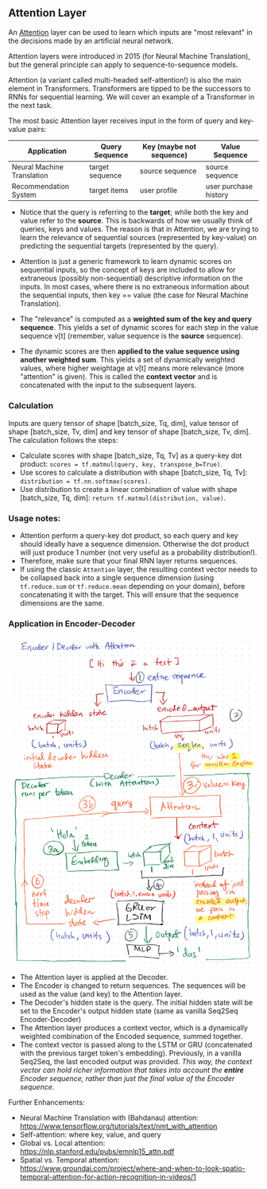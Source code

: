 ## Attention Layer

An [Attention](https://www.tensorflow.org/api_docs/python/tf/keras/layers/Attention) layer can be used to
learn which inputs are "most relevant" in the decisions made by an artificial neural network.

Attention layers were introduced in 2015 (for Neural Machine Translation), but the general principle can apply to sequence-to-sequence models. 

Attention (a variant called multi-headed self-attention!) is also the main element in Transformers. Transformers are tipped to be the successors to RNNs for sequential learning. We will cover an example of a Transformer in the next task.

The most basic Attention layer receives input in the form of query and key-value pairs:

|Application|Query Sequence|Key (maybe not sequence)|Value Sequence|
|---|---|---|---|
|Neural Machine Translation|target sequence|source sequence|source sequence|
|Recommendation System|target items|user profile|user purchase history|

* Notice that the query is referring to the **target**; while both the key and value refer to the **source**. This is backwards of how we usually think of queries, keys and values. The reason is that in Attention, we are trying to learn the relevance of sequential sources (represented by key-value) on predicting the sequential targets (represented by the query). 

* Attention is just a generic framework to learn dynamic scores on sequential inputs, so the concept of keys are included to allow for extraneous (possibly non-sequential) descriptive information on the inputs. In most cases, where there is no extraneous information about the sequential inputs, then key == value (the case for Neural Machine Translation).

* The "relevance" is computed as a **weighted sum of the key and query sequence**. This yields a set of dynamic scores for each step in the value sequence v[t] (remember, value sequence is the **source** sequence).

* The dynamic scores are then **applied to the value sequence using another weighted sum**. This yields a set of dynamically weighted values, where higher weightage at v[t] means more relevance (more "attention" is given). This is called the **context vector** and is concatenated with the input to the subsequent layers.

### Calculation

Inputs are query tensor of shape [batch_size, Tq, dim], value tensor of shape [batch_size, Tv, dim] and key tensor of shape [batch_size, Tv, dim]. The calculation follows the steps:

- Calculate scores with shape [batch_size, Tq, Tv] as a query-key dot product: `scores = tf.matmul(query, key, transpose_b=True)`.
- Use scores to calculate a distribution with shape [batch_size, Tq, Tv]: `distribution = tf.nn.softmax(scores)`.
- Use distribution to create a linear combination of value with shape [batch_size, Tq, dim]: `return tf.matmul(distribution, value)`.

### Usage notes:
- Attention perform a query-key dot product, so each query and key should ideally have a sequence dimension. Otherwise the dot product will just produce 1 number (not very useful as a probability distribution!).
- Therefore, make sure that your final RNN layer returns sequences.
- If using the classic `Attention` layer, the resulting context vector needs to be collapsed back into a single sequence dimension (using `tf.reduce.sum` or `tf.reduce.mean` depending on your domain), before concatenating it with the target. This will ensure that the sequence dimensions are the same.

### Application in Encoder-Decoder

![architecture](architecture.png)

- The Attention layer is applied at the Decoder.
- The Encoder is changed to return sequences. The sequences will be used as the value (and key) to the Attention layer.
- The Decoder's hidden state is the query. The initial hidden state will be set to the Encoder's output hidden state (same as vanilla Seq2Seq Encoder-Decoder)
- The Attention layer produces a context vector, which is a dynamically weighted combination of the Encoded sequence, summed together.
- The context vector is passed along to the LSTM or GRU (concatenated with the previous target token's embedding). Previously, in a vanilla Seq2Seq, the last encoded output was provided. *This way, the context vector can hold richer information that takes into account the **entire** Encoder sequence, rather than just the final value of the Encoder sequence.*

Further Enhancements:
* Neural Machine Translation with (Bahdanau) attention: https://www.tensorflow.org/tutorials/text/nmt_with_attention
* Self-attention: where key, value, and query 
* Global vs. Local attention: https://nlp.stanford.edu/pubs/emnlp15_attn.pdf
* Spatial vs. Temporal attention: https://www.groundai.com/project/where-and-when-to-look-spatio-temporal-attention-for-action-recognition-in-videos/1
